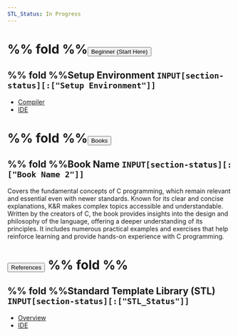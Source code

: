 ```yaml
---
STL_Status: In Progress
---
```


#  %% fold %%<button class="section-heading heading-collapse-indicator" role="button"><span class="text">Beginner (Start Here)</span></button>
## %% fold %%<span class="section-sub-heading heading-collapse-indicator">Setup Environment</span> `INPUT[section-status][:["Setup Environment"]]`
<div class="content-menu">
  <ul>
    <li>
      <a href="obsidian://open?vault=Codepedia&file=Beginner/Compiler">
        <span>Compiler</span>
      </a>
    </li>
    <li>
      <a href="obsidian://open?vault=Codepedia&file=Beginner/IDE">
        <span>IDE</span>
      </a>
    </li>
  </ul>
</div>

# %% fold %%<button class="section-heading heading-collapse-indicator" role="button"><span class="text">Books</span></button>
## %% fold %%<span class="section-sub-heading heading-collapse-indicator">Book Name</span> `INPUT[section-status][:["Book Name 2"]]`
Covers the fundamental concepts of C programming, which remain relevant and essential even with newer standards. Known for its clear and concise explanations, K&R makes complex topics accessible and understandable. Written by the creators of C, the book provides insights into the design and philosophy of the language, offering a deeper understanding of its principles. It includes numerous practical examples and exercises that help reinforce learning and provide hands-on experience with C programming.





# <button class="section-heading heading-collapse-indicator" role="button"><span class="text">References</span></button> %% fold %% 
## %% fold %%<span class="section-sub-heading heading-collapse-indicator">Standard Template Library (STL)</span> `INPUT[section-status][:["STL_Status"]]`
<div class="content-menu">
  <ul>
    <li>
      <a href="obsidian://open?vault=Codepedia&file=References/STL/Overview">
        <span>Overview</span>
      </a>
    </li>
    <li>
      <a href="obsidian://open?vault=Codepedia&file=Beginner/IDE">
        <span>IDE</span>
      </a>
    </li>
  </ul>
</div>